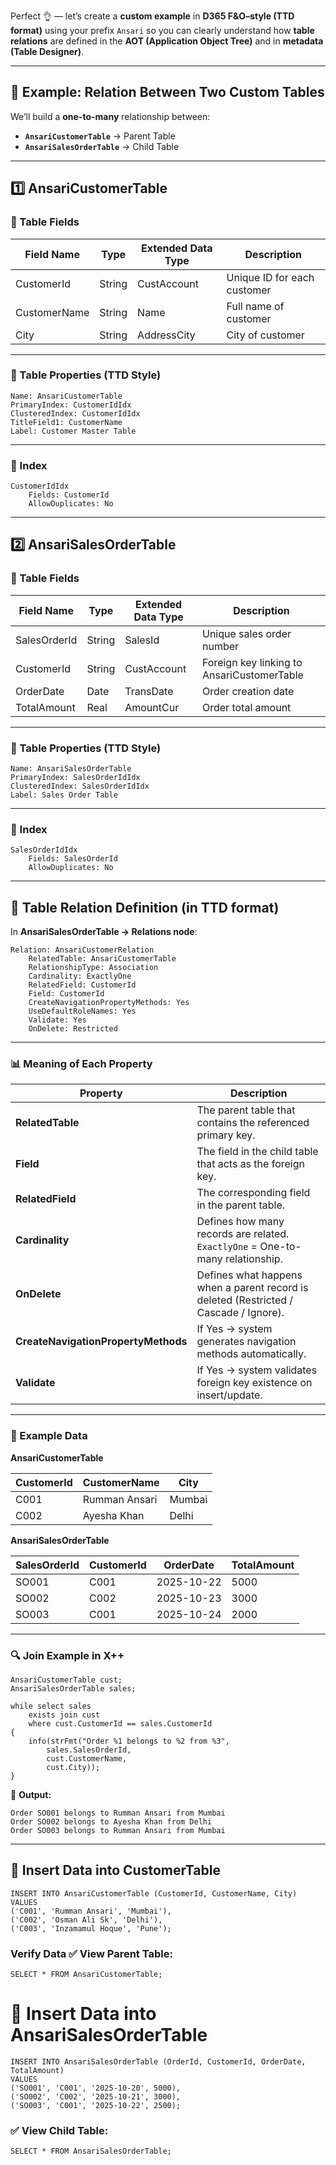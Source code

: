 Perfect 👌 — let’s create a **custom example** in **D365 F&O–style (TTD format)** using your prefix `Ansari` so you can clearly understand how **table relations** are defined in the **AOT (Application Object Tree)** and in **metadata (Table Designer)**.

---

## 🧩 Example: Relation Between Two Custom Tables

We’ll build a **one-to-many** relationship between:

* **`AnsariCustomerTable`** → Parent Table
* **`AnsariSalesOrderTable`** → Child Table

---

## **1️⃣ AnsariCustomerTable**

### 📘 Table Fields

| Field Name   | Type   | Extended Data Type | Description                 |
| ------------ | ------ | ------------------ | --------------------------- |
| CustomerId   | String | CustAccount        | Unique ID for each customer |
| CustomerName | String | Name               | Full name of customer       |
| City         | String | AddressCity        | City of customer            |

---

### 🧩 Table Properties (TTD Style)

```
Name: AnsariCustomerTable
PrimaryIndex: CustomerIdIdx
ClusteredIndex: CustomerIdIdx
TitleField1: CustomerName
Label: Customer Master Table
```

---

### 📑 Index

```
CustomerIdIdx
    Fields: CustomerId
    AllowDuplicates: No
```

---

## **2️⃣ AnsariSalesOrderTable**

### 📘 Table Fields

| Field Name   | Type   | Extended Data Type | Description                                |
| ------------ | ------ | ------------------ | ------------------------------------------ |
| SalesOrderId | String | SalesId            | Unique sales order number                  |
| CustomerId   | String | CustAccount        | Foreign key linking to AnsariCustomerTable |
| OrderDate    | Date   | TransDate          | Order creation date                        |
| TotalAmount  | Real   | AmountCur          | Order total amount                         |

---

### 🧩 Table Properties (TTD Style)

```
Name: AnsariSalesOrderTable
PrimaryIndex: SalesOrderIdIdx
ClusteredIndex: SalesOrderIdIdx
Label: Sales Order Table
```

---

### 📑 Index

```
SalesOrderIdIdx
    Fields: SalesOrderId
    AllowDuplicates: No
```

---

## **🔗 Table Relation Definition (in TTD format)**

In **AnsariSalesOrderTable → Relations node**:

```
Relation: AnsariCustomerRelation
    RelatedTable: AnsariCustomerTable
    RelationshipType: Association
    Cardinality: ExactlyOne
    RelatedField: CustomerId
    Field: CustomerId
    CreateNavigationPropertyMethods: Yes
    UseDefaultRoleNames: Yes
    Validate: Yes
    OnDelete: Restricted
```

---

### 📊 Meaning of Each Property

| Property                            | Description                                                                           |
| ----------------------------------- | ------------------------------------------------------------------------------------- |
| **RelatedTable**                    | The parent table that contains the referenced primary key.                            |
| **Field**                           | The field in the child table that acts as the foreign key.                            |
| **RelatedField**                    | The corresponding field in the parent table.                                          |
| **Cardinality**                     | Defines how many records are related. `ExactlyOne` = One-to-many relationship.        |
| **OnDelete**                        | Defines what happens when a parent record is deleted (Restricted / Cascade / Ignore). |
| **CreateNavigationPropertyMethods** | If Yes → system generates navigation methods automatically.                           |
| **Validate**                        | If Yes → system validates foreign key existence on insert/update.                     |

---

### 🧮 Example Data

**AnsariCustomerTable**

| CustomerId | CustomerName  | City   |
| ---------- | ------------- | ------ |
| C001       | Rumman Ansari | Mumbai |
| C002       | Ayesha Khan   | Delhi  |

**AnsariSalesOrderTable**

| SalesOrderId | CustomerId | OrderDate  | TotalAmount |
| ------------ | ---------- | ---------- | ----------- |
| SO001        | C001       | 2025-10-22 | 5000        |
| SO002        | C002       | 2025-10-23 | 3000        |
| SO003        | C001       | 2025-10-24 | 2000        |

---

### 🔍 Join Example in X++

```x++
AnsariCustomerTable cust;
AnsariSalesOrderTable sales;

while select sales
    exists join cust
    where cust.CustomerId == sales.CustomerId
{
    info(strFmt("Order %1 belongs to %2 from %3", 
        sales.SalesOrderId, 
        cust.CustomerName, 
        cust.City));
}
```

🧠 **Output:**

```
Order SO001 belongs to Rumman Ansari from Mumbai
Order SO002 belongs to Ayesha Khan from Delhi
Order SO003 belongs to Rumman Ansari from Mumbai
```

---

## 🧾  Insert Data into CustomerTable
```
INSERT INTO AnsariCustomerTable (CustomerId, CustomerName, City)
VALUES 
('C001', 'Rumman Ansari', 'Mumbai'),
('C002', 'Osman Ali Sk', 'Delhi'),
('C003', 'Inzamamul Hoque', 'Pune');

```

### Verify Data ✅ View Parent Table:
```
SELECT * FROM AnsariCustomerTable;
```

 # 🧾  Insert Data into AnsariSalesOrderTable
```
INSERT INTO AnsariSalesOrderTable (OrderId, CustomerId, OrderDate, TotalAmount)
VALUES 
('SO001', 'C001', '2025-10-20', 5000),
('SO002', 'C002', '2025-10-21', 3000),
('SO003', 'C001', '2025-10-22', 2500);
```
###  ✅ View Child Table:
```
SELECT * FROM AnsariSalesOrderTable;
```



